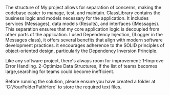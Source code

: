 The structure of My project allows for separation of concerns, making the codebase easier to manage, test, and maintain. 
ClassLibrary contains the business logic and models necessary for the application. 
It includes  services (Messages), data models (Results), and interfaces (IMessages). 
This separation ensures that my core application logic is decoupled from other parts of the application.
I used Dependency Injection, (ILogger<Messages> in the Messages class), it offers several benefits that align with modern software development practices.
it encourages adherence to the SOLID principles of object-oriented design, particularly the Dependency Inversion Principle.  

Like any software project, there's always room for improvement:
1-Improve Error Handling.
2-Optimize Data Structures, if the list of teams becomes large,searching for teams could become inefficient.

Before running the solution, please ensure you have created a folder at 'C:\YourFolderPathHere' to store the required text files.
